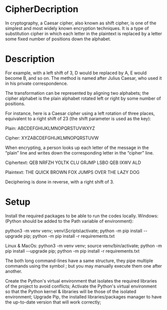 # CipherDecription
In cryptography, a Caesar cipher, also known as shift cipher, is one of the simplest and most widely known encryption techniques.   It is a type of substitution cipher in which each letter in the plaintext is replaced by a letter some fixed number of positions down the alphabet. 
# Description
For example, with a left shift of 3, D would be replaced by A, E would become B, and so on. The method is named after Julius Caesar, who used it in his private correspondence.

The transformation can be represented by aligning two alphabets; the cipher alphabet is the plain alphabet rotated left or right by some number of positions. 

For instance, here is a Caesar cipher using a left rotation of three places, equivalent to a right shift of 23 (the shift parameter is used as the key):

Plain:  ABCDEFGHIJKLMNOPQRSTUVWXYZ

Cipher: XYZABCDEFGHIJKLMNOPQRSTUVW

When encrypting, a person looks up each letter of the message in the “plain” line and writes down the corresponding letter in the “cipher” line.



Ciphertext: QEB NRFZH YOLTK CLU GRJMP LSBO QEB IXWV ALD

Plaintext:  THE QUICK BROWN FOX JUMPS OVER THE LAZY DOG

Deciphering is done in reverse, with a right shift of 3.
# Setup
Install the required packages to be able to run the codes locally.
Windows:
(Python should be added to the Path variable of environment):

  python3 -m venv venv; venv\Scripts\activate; python -m pip install --upgrade pip; python -m pip install -r requirements.txt  

Linux & MacOs:
python3 -m venv venv; source venv/bin/activate; python -m pip install --upgrade pip; python -m pip install -r requirements.txt

The both long command-lines have a same structure, they pipe multiple commands using the symbol ; but you may manually execute them one after another.

Create the Python's virtual environment that isolates the required libraries of the project to avoid conflicts;
Activate the Python's virtual environment so that the Python kernel & libraries will be those of the isolated environment;
Upgrade Pip, the installed libraries/packages manager to have the up-to-date version that will work correctly;
